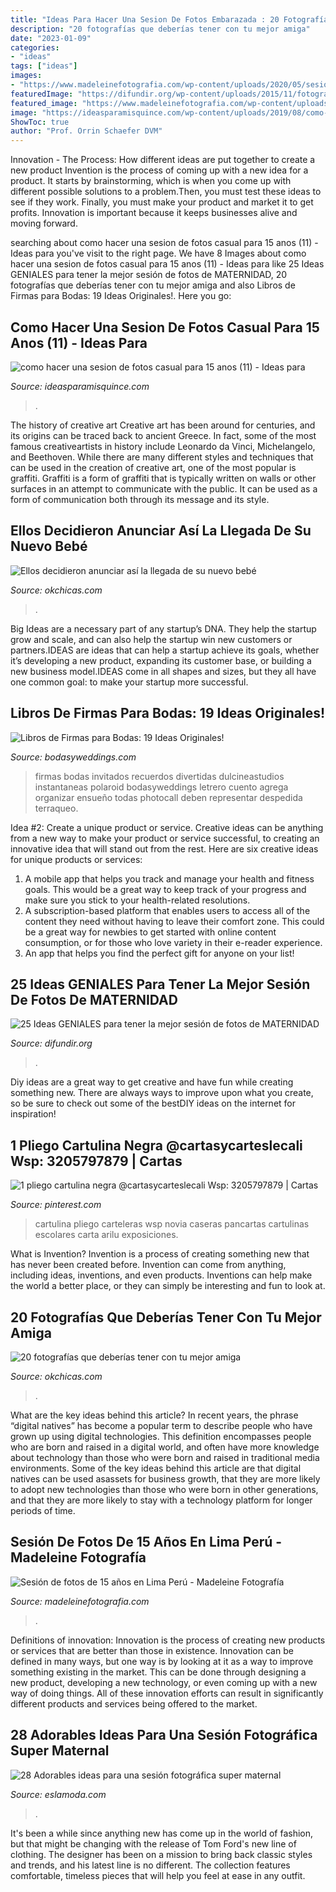 ```yaml
---
title: "Ideas Para Hacer Una Sesion De Fotos Embarazada : 20 Fotografías Que Deberías Tener Con Tu Mejor Amiga"
description: "20 fotografías que deberías tener con tu mejor amiga"
date: "2023-01-09"
categories:
- "ideas"
tags: ["ideas"]
images:
- "https://www.madeleinefotografia.com/wp-content/uploads/2020/05/sesion-de-fotos-embarazadas.jpg"
featuredImage: "https://difundir.org/wp-content/uploads/2015/11/fotografías-de-embarazadas-3.jpg"
featured_image: "https://www.madeleinefotografia.com/wp-content/uploads/2020/05/sesion-de-fotos-embarazadas.jpg"
image: "https://ideasparamisquince.com/wp-content/uploads/2019/08/como-hacer-una-sesion-de-fotos-casual-para-15-anos-11.jpg"
ShowToc: true
author: "Prof. Orrin Schaefer DVM"
---
```



Innovation - The Process: How different ideas are put together to create a new product
Invention is the process of coming up with a new idea for a product. It starts by brainstorming, which is when you come up with different possible solutions to a problem.Then, you must test these ideas to see if they work. Finally, you must make your product and market it to get profits. Innovation is important because it keeps businesses alive and moving forward.

	

		
searching about como hacer una sesion de fotos casual para 15 anos (11) - Ideas para you've visit to the right page. We have 8 Images about como hacer una sesion de fotos casual para 15 anos (11) - Ideas para like 25 Ideas GENIALES para tener la mejor sesión de fotos de MATERNIDAD, 20 fotografías que deberías tener con tu mejor amiga and also Libros de Firmas para Bodas: 19 Ideas Originales!. Here you go:
		
    
## Como Hacer Una Sesion De Fotos Casual Para 15 Anos (11) - Ideas Para

<img loading=lazy src="https://ideasparamisquince.com/wp-content/uploads/2019/08/como-hacer-una-sesion-de-fotos-casual-para-15-anos-11.jpg" onerror="this.onerror=null;this.src='https://tse3.mm.bing.net/th?id=OIP.LMuj_0N45Lz60yZdjSA3igHaLH&amp;pid=15.1';" alt="como hacer una sesion de fotos casual para 15 anos (11) - Ideas para">

_Source: ideasparamisquince.com_

>. 

	

The history of creative art
Creative art has been around for centuries, and its origins can be traced back to ancient Greece. In fact, some of the most famous creativeartists in history include Leonardo da Vinci, Michelangelo, and Beethoven. While there are many different styles and techniques that can be used in the creation of creative art, one of the most popular is graffiti. Graffiti is a form of graffiti that is typically written on walls or other surfaces in an attempt to communicate with the public. It can be used as a form of communication both through its message and its style.

    
## Ellos Decidieron Anunciar Así La Llegada De Su Nuevo Bebé

<img loading=lazy src="http://www.okchicas.com/wp-content/uploads/2016/01/Así-anunciaron-la-llegada-y-nacimiento-de-su-bebé-6.jpg" onerror="this.onerror=null;this.src='https://tse2.mm.bing.net/th?id=OIP.WGi2jj7eOsrDpmGJ_6YWJgHaJ3&amp;pid=15.1';" alt="Ellos decidieron anunciar así la llegada de su nuevo bebé">

_Source: okchicas.com_

>. 

	

Big Ideas are a necessary part of any startup’s DNA. They help the startup grow and scale, and can also help the startup win new customers or partners.IDEAS are ideas that can help a startup achieve its goals, whether it’s developing a new product, expanding its customer base, or building a new business model.IDEAS come in all shapes and sizes, but they all have one common goal: to make your startup more successful.

    
## Libros De Firmas Para Bodas: 19 Ideas Originales!

<img loading=lazy src="https://bodasyweddings.com/wp-content/uploads/2015/07/Un-libro-de-firmas-con-fotos-de-los-invitados.jpg" onerror="this.onerror=null;this.src='https://tse3.mm.bing.net/th?id=OIP.w-TqnNp23At_tT-tjZgzOgHaLH&amp;pid=15.1';" alt="Libros de Firmas para Bodas: 19 Ideas Originales!">

_Source: bodasyweddings.com_

>firmas bodas invitados recuerdos divertidas dulcineastudios instantaneas polaroid bodasyweddings letrero cuento agrega organizar ensueño todas photocall deben representar despedida terraqueo. 

	

Idea #2: Create a unique product or service.
Creative ideas can be anything from a new way to make your product or service successful, to creating an innovative idea that will stand out from the rest. Here are six creative ideas for unique products or services: 
1. A mobile app that helps you track and manage your health and fitness goals. This would be a great way to keep track of your progress and make sure you stick to your health-related resolutions. 
2. A subscription-based platform that enables users to access all of the content they need without having to leave their comfort zone. This could be a great way for newbies to get started with online content consumption, or for those who love variety in their e-reader experience. 
3. An app that helps you find the perfect gift for anyone on your list!

    
## 25 Ideas GENIALES Para Tener La Mejor Sesión De Fotos De MATERNIDAD

<img loading=lazy src="https://difundir.org/wp-content/uploads/2015/11/fotografías-de-embarazadas-3.jpg" onerror="this.onerror=null;this.src='https://tse2.mm.bing.net/th?id=OIP.c2ShfFP08nR32_ZR7VCLhQHaLH&amp;pid=15.1';" alt="25 Ideas GENIALES para tener la mejor sesión de fotos de MATERNIDAD">

_Source: difundir.org_

>. 

	

Diy ideas are a great way to get creative and have fun while creating something new. There are always ways to improve upon what you create, so be sure to check out some of the bestDIY ideas on the internet for inspiration!

    
## 1 Pliego Cartulina Negra @cartasycarteslecali Wsp: 3205797879 | Cartas

<img loading=lazy src="https://i.pinimg.com/736x/bd/c1/6b/bdc16b65407636b3212e9940e05d6039.jpg" onerror="this.onerror=null;this.src='https://tse4.mm.bing.net/th?id=OIP.1Jx7VsoaFznW8QwEx_8pjgHaHa&amp;pid=15.1';" alt="1 pliego cartulina negra @cartasycarteslecali Wsp: 3205797879 | Cartas">

_Source: pinterest.com_

>cartulina pliego carteleras wsp novia caseras pancartas cartulinas escolares carta arilu exposiciones. 

	

What is Invention?
Invention is a process of creating something new that has never been created before. Invention can come from anything, including ideas, inventions, and even products. Inventions can help make the world a better place, or they can simply be interesting and fun to look at.

    
## 20 Fotografías Que Deberías Tener Con Tu Mejor Amiga

<img loading=lazy src="https://www.okchicas.com/wp-content/uploads/2016/01/23-fotos-que-debes-hacer-con-tu-mejor-amiga-4.jpg" onerror="this.onerror=null;this.src='https://tse1.mm.bing.net/th?id=OIP.kEGRe4pjeb_hmAf0mlQIzAHaHa&amp;pid=15.1';" alt="20 fotografías que deberías tener con tu mejor amiga">

_Source: okchicas.com_

>. 

	

What are the key ideas behind this article?
In recent years, the phrase “digital natives” has become a popular term to describe people who have grown up using digital technologies. This definition encompasses people who are born and raised in a digital world, and often have more knowledge about technology than those who were born and raised in traditional media environments. Some of the key ideas behind this article are that digital natives can be used asassets for business growth, that they are more likely to adopt new technologies than those who were born in other generations, and that they are more likely to stay with a technology platform for longer periods of time.

    
## Sesión De Fotos De 15 Años En Lima Perú - Madeleine Fotografía

<img loading=lazy src="https://www.madeleinefotografia.com/wp-content/uploads/2020/05/sesion-de-fotos-embarazadas.jpg" onerror="this.onerror=null;this.src='https://tse3.mm.bing.net/th?id=OIP.S4vn_2eCwu4Wfv9DhPfMewHaLH&amp;pid=15.1';" alt="Sesión de fotos de 15 años en Lima Perú - Madeleine Fotografía">

_Source: madeleinefotografia.com_

>. 

	

Definitions of innovation:
Innovation is the process of creating new products or services that are better than those in existence. Innovation can be defined in many ways, but one way is by looking at it as a way to improve something existing in the market. This can be done through designing a new product, developing a new technology, or even coming up with a new way of doing things. All of these innovation efforts can result in significantly different products and services being offered to the market.

    
## 28 Adorables Ideas Para Una Sesión Fotográfica Super Maternal

<img loading=lazy src="https://eslamoda.com/wp-content/uploads/sites/2/2014/11/maternity3.jpg" onerror="this.onerror=null;this.src='https://tse3.mm.bing.net/th?id=OIP.nuWQys3-3bGxT5YsyhpkEQAAAA&amp;pid=15.1';" alt="28 Adorables ideas para una sesión fotográfica super maternal">

_Source: eslamoda.com_

>. 

	

It's been a while since anything new has come up in the world of fashion, but that might be changing with the release of Tom Ford's new line of clothing. The designer has been on a mission to bring back classic styles and trends, and his latest line is no different. The collection features comfortable, timeless pieces that will help you feel at ease in any outfit.

